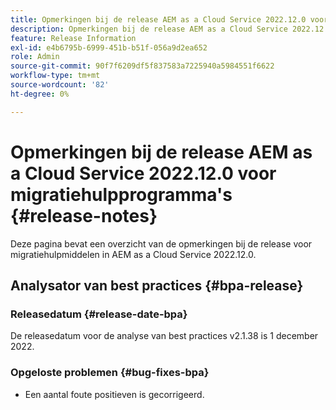 ```yaml
---
title: Opmerkingen bij de release AEM as a Cloud Service 2022.12.0 voor migratiehulpprogramma's
description: Opmerkingen bij de release AEM as a Cloud Service 2022.12.0 voor migratiehulpprogramma's
feature: Release Information
exl-id: e4b6795b-6999-451b-b51f-056a9d2ea652
role: Admin
source-git-commit: 90f7f6209df5f837583a7225940a5984551f6622
workflow-type: tm+mt
source-wordcount: '82'
ht-degree: 0%

---
```


# Opmerkingen bij de release AEM as a Cloud Service 2022.12.0 voor migratiehulpprogramma&#39;s {#release-notes}

Deze pagina bevat een overzicht van de opmerkingen bij de release voor migratiehulpmiddelen in AEM as a Cloud Service 2022.12.0.

## Analysator van best practices {#bpa-release}

### Releasedatum {#release-date-bpa}

De releasedatum voor de analyse van best practices v2.1.38 is 1 december 2022.

### Opgeloste problemen {#bug-fixes-bpa}

* Een aantal foute positieven is gecorrigeerd.
